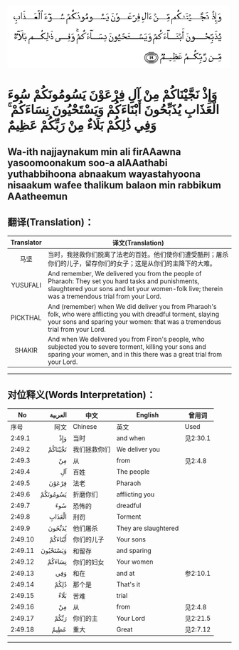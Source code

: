 ![002:049](images/002_049.gif)

#  وَإِذْ نَجَّيْنَاكُمْ مِنْ آلِ فِرْعَوْنَ يَسُومُونَكُمْ سُوءَ الْعَذَابِ يُذَبِّحُونَ أَبْنَاءَكُمْ وَيَسْتَحْيُونَ نِسَاءَكُمْ ۚ وَفِي ذَٰلِكُمْ بَلَاءٌ مِنْ رَبِّكُمْ عَظِيمٌ 

## Wa-ith najjaynakum min ali firAAawna yasoomoonakum soo-a alAAathabi yuthabbihoona abnaakum wayastahyoona nisaakum wafee thalikum balaon min rabbikum AAatheemun

## 翻译(Translation)：

| Translator | 译文(Translation)                                            |
|:----------:| ------------------------------------------------------------ |
| 马坚       | 当时，我拯救你们脱离了法老的百姓。他们使你们遭受酷刑；屠杀你们的儿子，留存你们的女子；这是从你们的主降下的大难。 |
| YUSUFALI   | And remember, We delivered you from the people of Pharaoh: They set you hard tasks and punishments, slaughtered your sons and let your women-folk live; therein was a tremendous trial from your Lord. |
| PICKTHAL   | And (remember) when We did deliver you from Pharaoh's folk, who were afflicting you with dreadful torment, slaying your sons and sparing your women: that was a tremendous trial from your Lord. |
| SHAKIR     | And when We delivered you from Firon's people, who subjected you to severe torment, killing your sons and sparing your women, and in this there was a great trial from your Lord. |

---

## 对位释义(Words Interpretation)：

| No      |  العربية | 中文         | English              | 曾用词   |
| ------- | -------: | ------------ | -------------------- | -------- |
| 序号    |     阿文 | Chinese      | 英文                 | Used     |
| 2:49.1  |      وَإِذْ | 当时         | and when             | 见2:30.1 |
| 2:49.2  |  نَجَّيْنَاكُمْ | 我们拯救你们 | We deliver you       |          |
| 2:49.3  |       مِنْ | 从           | from                 | 见2:4.8  |
| 2:49.4  |       آلِ | 百姓         | The people           |          |
| 2:49.5  |    فِرْعَوْنَ | 法老         | Pharaoh              |          |
| 2:49.6  | يَسُومُونَكُمْ | 折磨你们     | afflicting you       |          |
| 2:49.7  |      سُوءَ | 恐怖的       | dreadful             |          |
| 2:49.8  |   الْعَذَابِ | 刑罚         | Torment              |          |
| 2:49.9  |   يُذَبِّحُونَ | 他们屠杀     | They are slaughtered |          |
| 2:49.10 |  أَبْنَاءَكُمْ | 你们的儿子   | Your sons            |          |
| 2:49.11 | وَيَسْتَحْيُونَ | 和留存       | and sparing          |          |
| 2:49.12 |   نِسَاءَكُمْ | 你们的妇女   | Your women           |          |
| 2:49.13 |      وَفِي | 和在         | and at               | 参2:10.1 |
| 2:49.14 |     ذَٰلِكُمْ | 那个是       | That's it            |          |
| 2:49.15 |     بَلَاءٌ | 苦难         | trial                |          |
| 2:49.16 |       مِنْ | 从           | from                 | 见2:4.8  |
| 2:49.17 |     رَبِّكُمْ | 你们的主     | Your Lord            | 见2:21.5 |
| 2:49.18 |     عَظِيمٌ | 重大         | Great                | 见2:7.12 |

---

